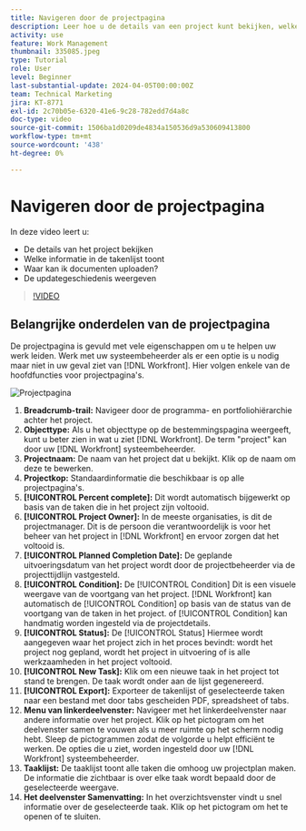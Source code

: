 ```yaml
---
title: Navigeren door de projectpagina
description: Leer hoe u de details van een project kunt bekijken, welke informatie in de takenlijst wordt weergegeven, waar u documenten kunt uploaden en hoe u de updategeschiedenis kunt bekijken in [!DNL  Workfront].
activity: use
feature: Work Management
thumbnail: 335085.jpeg
type: Tutorial
role: User
level: Beginner
last-substantial-update: 2024-04-05T00:00:00Z
team: Technical Marketing
jira: KT-8771
exl-id: 2c70b05e-6320-41e6-9c28-782edd7d4a8c
doc-type: video
source-git-commit: 1506ba1d0209de4834a150536d9a530609413800
workflow-type: tm+mt
source-wordcount: '438'
ht-degree: 0%

---
```


# Navigeren door de projectpagina

In deze video leert u:

* De details van het project bekijken
* Welke informatie in de takenlijst toont
* Waar kan ik documenten uploaden?
* De updategeschiedenis weergeven

>[!VIDEO](https://video.tv.adobe.com/v/335085/?quality=12&learn=on)

## Belangrijke onderdelen van de projectpagina

De projectpagina is gevuld met vele eigenschappen om u te helpen uw werk leiden. Werk met uw systeembeheerder als er een optie is u nodig maar niet in uw geval ziet van [!DNL Workfront]. Hier volgen enkele van de hoofdfuncties voor projectpagina&#39;s.

![Projectpagina](assets/project-page-graphic-for-planner.png)

1. **Breadcrumb-trail:** Navigeer door de programma- en portfoliohiërarchie achter het project.
2. **Objecttype:** Als u het objecttype op de bestemmingspagina weergeeft, kunt u beter zien in wat u ziet [!DNL Workfront]. De term &quot;project&quot; kan door uw [!DNL Workfront] systeembeheerder.
3. **Projectnaam:** De naam van het project dat u bekijkt. Klik op de naam om deze te bewerken.
4. **Projectkop:** Standaardinformatie die beschikbaar is op alle projectpagina&#39;s.
5. **[!UICONTROL Percent complete]:** Dit wordt automatisch bijgewerkt op basis van de taken die in het project zijn voltooid.
6. **[!UICONTROL Project Owner]:** In de meeste organisaties, is dit de projectmanager. Dit is de persoon die verantwoordelijk is voor het beheer van het project in [!DNL Workfront] en ervoor zorgen dat het voltooid is.
7. **[!UICONTROL Planned Completion Date]:** De geplande uitvoeringsdatum van het project wordt door de projectbeheerder via de projecttijdlijn vastgesteld.
8. **[!UICONTROL Condition]:** De [!UICONTROL Condition] Dit is een visuele weergave van de voortgang van het project. [!DNL Workfront] kan automatisch de [!UICONTROL Condition] op basis van de status van de voortgang van de taken in het project. of [!UICONTROL Condition] kan handmatig worden ingesteld via de projectdetails.
9. **[!UICONTROL Status]:** De [!UICONTROL Status] Hiermee wordt aangegeven waar het project zich in het proces bevindt: wordt het project nog gepland, wordt het project in uitvoering of is alle werkzaamheden in het project voltooid.
10. **[!UICONTROL New Task]:** Klik om een nieuwe taak in het project tot stand te brengen. De taak wordt onder aan de lijst gegenereerd.
11. **[!UICONTROL Export]:** Exporteer de takenlijst of geselecteerde taken naar een bestand met door tabs gescheiden PDF, spreadsheet of tabs.
12. **Menu van linkerdeelvenster:** Navigeer met het linkerdeelvenster naar andere informatie over het project. Klik op het pictogram om het deelvenster samen te vouwen als u meer ruimte op het scherm nodig hebt. Sleep de pictogrammen zodat de volgorde u helpt efficiënt te werken. De opties die u ziet, worden ingesteld door uw [!DNL Workfront] systeembeheerder.
13. **Taaklijst:** De taaklijst toont alle taken die omhoog uw projectplan maken. De informatie die zichtbaar is over elke taak wordt bepaald door de geselecteerde weergave.
14. **Het deelvenster Samenvatting:** In het overzichtsvenster vindt u snel informatie over de geselecteerde taak. Klik op het pictogram om het te openen of te sluiten.

<!---
learn more:
simplified left navigation
edit projects
new toolbar for lists
--->
